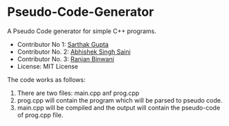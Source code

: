 # Pseudo-Code-Generator

A Pseudo Code generator for simple C++ programs.

* Contributor No 1: [Sarthak Gupta](https://github.com/sarthak-sopho)
* Contributor No. 2: [Abhishek Singh Saini](https://github.com/AbhiTaker)
* Contributor No. 3: [Ranjan Binwani](https://github.com/ranjanbinwani)
* License: MIT License

The code works as follows:
1) There are two files: main.cpp anf prog.cpp
2) prog.cpp will contain the program which will be parsed to pseudo code.
3) main.cpp will be compiled and the output will contain the pseudo-code of prog.cpp file.
